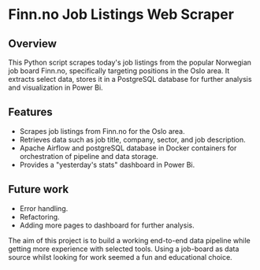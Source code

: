 # Finn.no Job Listings Web Scraper

## Overview
This Python script scrapes today's job listings from the popular Norwegian job board Finn.no, specifically targeting positions in the Oslo area. It extracts select data, stores it in a PostgreSQL database for further analysis and visualization in Power Bi.

## Features
- Scrapes job listings from Finn.no for the Oslo area.
- Retrieves data such as job title, company, sector, and job description.
- Apache Airflow and postgreSQL database in Docker containers for orchestration of pipeline and data storage.
- Provides a "yesterday's stats" dashboard in Power Bi.

## Future work
- Error handling.
- Refactoring.
- Adding more pages to dashboard for further analysis.


The aim of this project is to build a working end-to-end data pipeline while getting more experience with selected tools. Using a job-board as data source whilst looking for work seemed a fun and educational choice.
